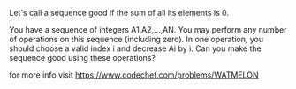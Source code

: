 Let's call a sequence good if the sum of all its elements is 0.

You have a sequence of integers A1,A2,…,AN. You may perform any number of operations on this sequence (including zero). In one operation, you should choose a valid index i and decrease Ai by i. Can you make the sequence good using these operations?

for more info visit
https://www.codechef.com/problems/WATMELON
